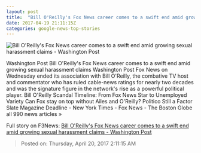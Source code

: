 ```yaml
---
layout: post
title:  "Bill O'Reilly's Fox News career comes to a swift end amid growing sexual harassment claims - Washington Post"
date: 2017-04-19 21:11:15Z
categories: google-news-top-stories
---
```


![Bill O'Reilly's Fox News career comes to a swift end amid growing sexual harassment claims - Washington Post](https://img.washingtonpost.com/rf/image_1484w/2010-2019/WashingtonPost/2017/04/19/Production/Daily/Style/Images/TV-Fox-OReilly_18807-05a3e.jpg)

Washington Post Bill O'Reilly's Fox News career comes to a swift end amid growing sexual harassment claims Washington Post Fox News on Wednesday ended its association with Bill O'Reilly, the combative TV host and commentator who has ruled cable-news ratings for nearly two decades and was the signature figure in the network's rise as a powerful political player. Bill O'Reilly Scandal Timeline: From Fox News Star to Unemployed Variety Can Fox stay on top without Ailes and O'Reilly? Politico Still a Factor Slate Magazine Deadline - New York Times - Fox News - The Boston Globe all 990 news articles »


Full story on F3News: [Bill O'Reilly's Fox News career comes to a swift end amid growing sexual harassment claims - Washington Post](http://www.f3nws.com/n/atyzHH)

> Posted on: Thursday, April 20, 2017 2:11:15 AM
